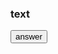 <!DOCTYPE html>
<html lang="en">
<head>
    <meta charset="UTF-8">
    <meta name="viewport" content="width=device-width, initial-scale=1.0">
    <link rel="stylesheet" href="static/tyle.css">
    <title>Document</title>
</head>
<body>
    <div class="container">
        <div class="row">
          <div class="col-md-12 text-center">
            <h3 class="animate-charcter">text</h3>
          </div>
        </div>
      </div>
    <a href="/1"><button>answer</button></a><br><br>
</body>
</html>
